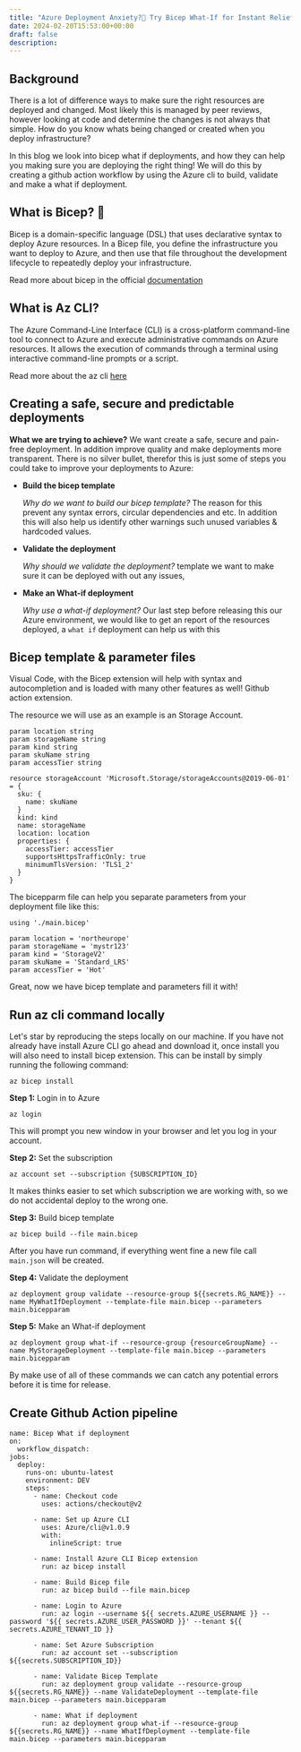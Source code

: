 ```yaml
---
title: "Azure Deployment Anxiety?😬 Try Bicep What-If for Instant Relief!🍾"
date: 2024-02-20T15:53:00+00:00
draft: false
description: 
---
```


## Background 
There is a lot of difference ways to make sure the right resources are deployed and changed. Most likely this is managed by peer reviews, however looking at code and determine the changes is not always that simple. How do you know whats being changed or created when you deploy infrastructure? 

In this blog we look into bicep what if deployments, and how they can help you making sure you are deploying the right thing! We will do this by creating a github action workflow by using the Azure cli to build, validate and make a what if deployment.  

## What is Bicep? 💪
Bicep is a domain-specific language (DSL) that uses declarative syntax to deploy Azure resources. In a Bicep file, you define the infrastructure you want to deploy to Azure, and then use that file throughout the development lifecycle to repeatedly deploy your infrastructure. 

Read more about bicep in the official [documentation]() 

## What is Az CLI?
The Azure Command-Line Interface (CLI) is a cross-platform command-line tool to connect to Azure and execute administrative commands on Azure resources. It allows the execution of commands through a terminal using interactive command-line prompts or a script. 

Read more about the az cli [here](somelink)

## Creating a safe, secure and predictable deployments

__What we are trying to achieve?__
We want create a safe, secure and pain-free deployment. In addition improve quality and make deployments more transparent. There is no silver bullet, therefor this is just some of steps you could take to improve your deployments to Azure: 
- __Build the bicep template__

   *Why do we want to build our bicep template?* The reason for this prevent any syntax errors, circular dependencies and etc. In addition this will also help us identify other warnings such unused variables & hardcoded values.
- __Validate the deployment__

  *Why should we validate the deployment?* template we want to make sure it can be deployed with out any issues,
- __Make an What-if deployment__

  *Why use a what-if deployment?* Our last step before releasing this our Azure environment, we would like to get an report of the resources deployed, a `what if` deployment can help us with this
  

## Bicep template & parameter files
Visual Code, with the Bicep extension will help with syntax and autocompletion and is loaded with many other features as well!
Github action extension.

The resource we will use as an example is an Storage Account.
```
param location string
param storageName string
param kind string
param skuName string
param accessTier string

resource storageAccount 'Microsoft.Storage/storageAccounts@2019-06-01' = {
  sku: {
    name: skuName
  }
  kind: kind
  name: storageName
  location: location
  properties: {
    accessTier: accessTier
    supportsHttpsTrafficOnly: true
    minimumTlsVersion: 'TLS1_2'
  }
}
```

The bicepparm file can help you separate parameters from your deployment file like this:
```
using './main.bicep'

param location = 'northeurope'
param storageName = 'mystr123'
param kind = 'StorageV2'
param skuName = 'Standard_LRS'
param accessTier = 'Hot'
```

Great, now we have bicep template and parameters fill it with! 


## Run az cli command locally
Let's star by reproducing the steps locally on our machine. If you have not already have install Azure CLI go ahead and download it, once install you will also need to install bicep extension. This can be install by simply running the following command: 

```
az bicep install
```
__Step 1:__ Login in to Azure

```
az login
```
This will prompt you new window in your browser and let you log in your account.

__Step 2:__ Set the subscription
```
az account set --subscription {SUBSCRIPTION_ID} 
```
It makes thinks easier to set which subscription we are working with, so we do not accidental deploy to the wrong one.

__Step 3:__ Build bicep template 
```
az bicep build --file main.bicep
```
After you have run command, if everything went fine a new file call `main.json` will be created. 


__Step 4:__ Validate the deployment
```
az deployment group validate --resource-group ${{secrets.RG_NAME}} --name MyWhatIfDeployment --template-file main.bicep --parameters main.bicepparam
```

__Step 5:__ Make an What-if deployment
```
az deployment group what-if --resource-group {resourceGroupName} --name MyStorageDeployment --template-file main.bicep --parameters main.bicepparam
```

By make use of all of these commands we can catch any potential errors before it is time for release.

## Create Github Action pipeline

```
name: Bicep What if deployment
on:
  workflow_dispatch:
jobs:
  deploy:
    runs-on: ubuntu-latest
    environment: DEV
    steps:
      - name: Checkout code
        uses: actions/checkout@v2
      
      - name: Set up Azure CLI
        uses: Azure/cli@v1.0.9
        with:
          inlineScript: true
          
      - name: Install Azure CLI Bicep extension
        run: az bicep install
      
      - name: Build Bicep file
        run: az bicep build --file main.bicep

      - name: Login to Azure
        run: az login --username ${{ secrets.AZURE_USERNAME }} --password '${{ secrets.AZURE_USER_PASSWORD }}' --tenant ${{ secrets.AZURE_TENANT_ID }}

      - name: Set Azure Subscription
        run: az account set --subscription ${{secrets.SUBSCRIPTION_ID}}
      
      - name: Validate Bicep Template
        run: az deployment group validate --resource-group ${{secrets.RG_NAME}} --name ValidateDeployment --template-file main.bicep --parameters main.bicepparam

      - name: What if deployment
        run: az deployment group what-if --resource-group ${{secrets.RG_NAME}} --name WhatIfDeployment --template-file main.bicep --parameters main.bicepparam
```